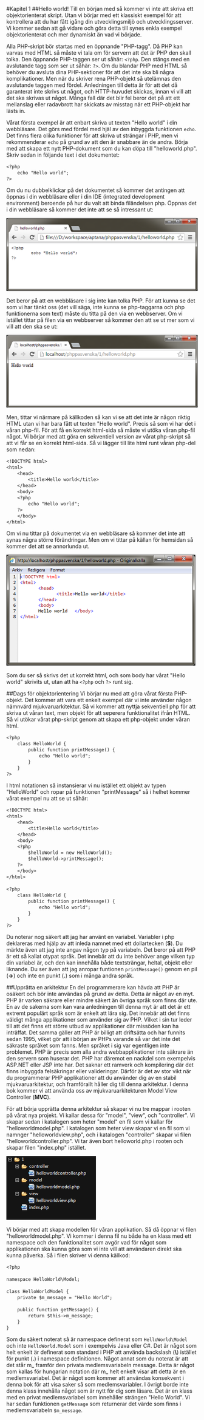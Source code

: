 #Kapitel 1
##Hello world!
Till en början med så kommer vi inte att skriva ett objektorienterat skript. Utan vi börjar med ett klassiskt exempel för att kontrollera att du har fått igång din utvecklingsmiljö och utvecklingsserver. Vi kommer sedan att gå vidare och göra detta till synes enkla exempel objektorienterat och mer dynamiskt än vad vi började.

Alla PHP-skript bör startas med en öppnande "PHP-tagg". Då PHP kan varvas med HTML så måste vi tala om för servern att det är PHP den skall tolka. Den öppnande PHP-taggen ser ut såhär: `<?php`. Den stängs med en avslutande tagg som ser ut såhär: `?>`. Om du blandar PHP med HTML så behöver du avsluta dina PHP-sektioner för att det inte ska bli några komplikationer. Men när du skriver rena PHP-objekt så utelämnas den avslutande taggen med fördel. Anledningen till detta är för att det då garanterat inte skrivs ut något, och HTTP-huvudet skickas, innan vi vill att det ska skrivas ut något. Många fall där det blir fel beror det på att ett mellanslag eller radavbrott har skickats av misstag när ett PHP-objekt har lästs in.

Vårat första exempel är att enbart skriva ut texten "Hello world" i din webbläsare. Det görs med fördel med hjäl av den inbyggda funktionen `echo`. Det finns flera olika funktioner för att skriva ut strängar i PHP, men vi rekommenderar `echo` på grund av att den är snabbare än de andra. Börja med att skapa ett nytt PHP-dokument som du kan döpa till "helloworld.php". Skriv sedan in följande text i det dokumentet:

	<?php
		echo "Hello world";
	?>

Om du nu dubbelklickar på det dokumentet så kommer det antingen att öppnas i din webbläsare eller i din IDE (integrated development environment) beroende på hur du valt att binda filändelsen php. Öppnas det i din webbläsare så kommer det inte att se så intressant ut:

![Hello world utan server](img/helloworldbrowsernoserveractive.png)

Det beror på att en webbläsare i sig inte kan tolka PHP. För att kunna se det som vi har tänkt oss (det vill säga, inte kunna se php-taggarna och php funktionerna som text) måste du titta på den via en webbserver. Om vi istället tittar på filen via en webbserver så kommer den att se ut mer som vi vill att den ska se ut:

![Hello world med server](img/helloworldbrowserserveractive.png)

Men, tittar vi närmare på källkoden så kan vi se att det inte är någon riktig HTML utan vi har bara fått ut texten "Hello world". Precis så som vi har det i våran php-fil. För att få en korrekt html-sida så måste vi utöka våran php-fil något. Vi börjar med att göra en sekventiell version av vårat php-skript så att vi får se en korrekt html-sida. Så vi lägger till lite html runt våran php-del som nedan:

	<!DOCTYPE html>
	<html>
		<head>
			<title>Hello world</title>
		</head>
		<body>
		<?php
			echo "Hello world";
		?>
		</body>
	</html>

Om vi nu tittar på dokumentet via en webbläsare så kommer det inte att synas några större förändringar. Men om vi tittar på källan för hemsidan så kommer det att se annorlunda ut.

![Hello world via källa](img/helloworldsource.png)

Som du ser så skrivs det ut korrekt html, och som body har vårat "Hello world" skrivits ut, utan att ha `<?php` och `?>` runt sig.

##Dags för objektorientering
Vi börjar nu med att göra vårat första PHP-objekt. Det kommer att vara ett enkelt exempel där vi inte använder någon nämnvärd mjukvaruarkitektur. Så vi kommer att nyttja sekventiell php för att skriva ut våran text, men objekt för att seperera funktionalitet ifrån HTML. Så vi utökar vårat php-skript genom att skapa ett php-objekt under våran html.

	<?php
		class HelloWorld {
			public function printMessage() {
				echo "Hello world";
			}
		}
	?>

I html notationen så instansierar vi nu istället ett objekt av typen "HelloWorld" och ropar på funktionen "printMessage" så i helhet kommer vårat exempel nu att se ut såhär:

	<!DOCTYPE html>
	<html>
		<head>
			<title>Hello world</title>
		</head>
		<body>
		<?php
			$helloWorld = new HelloWorld();
			$helloWorld->printMessage();
		?>
		</body>
	</html>

	<?php
		class HelloWorld {
			public function printMessage() {
				echo "Hello world";
			}
		}
	?>

Du noterar nog säkert att jag har använt en variabel. Variabler i php deklareras med hjälp av att inleda namnet med ett dollartecken (__$__). Du märkte även att jag inte angav någon typ på variabeln. Det beror på att PHP är ett så kallat otypat språk. Det innebär att du inte behöver ange vilken typ din variabel är, och den kan innehålla både textsträngar, heltal, objekt eller liknande. Du ser även att jag anropar funtionen `printMessage()` genom en pil (__->__) och inte en punkt (**.**) som i många andra språk.

##Upprätta en arkitektur
En del programmerare kan hävda att PHP är osäkert och bör inte användas på grund av detta. Detta är något av en myt. PHP är varken säkrare eller mindre säkert än övriga språk som finns där ute. En av de sakerna som kan vara anledningen till denna myt är att det är ett extremt populärt språk som är enkelt att lära sig. Det innebär att det finns väldigt många applikationer som använder sig av PHP. Vilket i sin tur leder till att det finns ett större utbud av applikationer där missöden kan ha inträffat. Det samma gäller att PHP är billigt att driftsätta och har funnits sedan 1995, vilket gör att i början av PHPs varande så var det inte det säkraste språket som fanns. Men språket i sig var egentligen inte problemet. PHP är precis som alla andra webbapplikationer inte säkrare än den servern som huserar det. PHP har däremot en nackdel som exempelvis ASP.NET eller JSP inte har. Det saknar ett ramverk och kompilering där det finns inbyggda felsäkringar eller valideringar. Därför är det av stor vikt när du programmerar PHP applikationer att du använder dig av en stabil mjukvaruarkitektur, och framförallt håller dig till denna arkitektur. I denna bok kommer vi att använda oss av mjukvaruarkitekturen Model View Controller (__MVC__).

För att börja upprätta denna arkitektur så skapar vi nu tre mappar i rooten på vårat nya projekt. Vi kallar dessa för "model", "view", och "controller". Vi skapar sedan i katalogen som heter "model" en fil som vi kallar för "helloworldmodel.php". I katalogen som heter view skapar vi en fil som vi namnger "helloworldview.php", och i katalogen "controller" skapar vi filen "helloworldcontroller.php". Vi tar även bort helloworld.php i rooten och skapar filen "index.php" istället.

![Katalogstruktur för projektet med de filerna som bör finnas.](img/helloworldmvcfolderstructure.png)

Vi börjar med att skapa modellen för våran applikation. Så då öppnar vi filen "helloworldmodel.php". Vi kommer i denna fil nu både ha en klass med ett namespace och den funktionalitet som avgör vad för något som applikationen ska kunna göra som vi inte vill att användaren direkt ska kunna påverka. Så i filen skriver vi denna källkod:

	<?php
	
	namespace HelloWorld\Model;
	
	class HelloWorldModel {
		private $m_message = "Hello World";
			
		public function getMessage() {
			return $this->m_message;
		}
	}

Som du säkert noterat så är namespace definerat som `HelloWorld\Model` och inte `HelloWorld.Model` som i exempelvis Java eller C#. Det är något som helt enkelt är definerat som standard i PHP att använda backslash (__\\__) istället för punkt (**.**) i namespace definitionen. Något annat som du noterat är att det står m_ framför den privata medlemsvariabeln message. Detta är något som kallas för hungarian notation där m_ helt enkelt visar att detta är en medlemsvariabel. Det är något som kommer att användas konsekvent i denna bok för att visa saker så som medlemsvariabler. I övrigt borde inte denna klass innehålla något som är nytt för dig som läsare. Det är en klass med en privat medlemsvariabel som innehåller strängen "Hello World". Vi har sedan funktionen `getMessage` som returnerar det värde som finns i medlemsvariabeln `$m_message`.